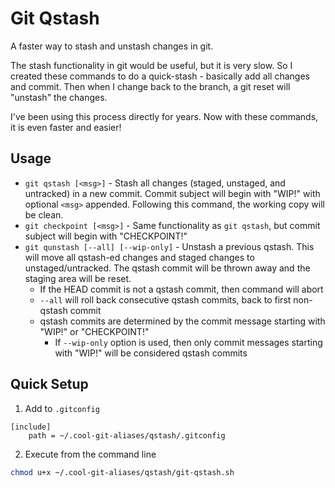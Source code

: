 # Git Qstash

A faster way to stash and unstash changes in git.

The stash functionality in git would be useful, but it is very slow.  So I created these commands to do a quick-stash - basically add all changes and commit.  Then when I change back to the branch, a git reset will "unstash" the changes.

I've been using this process directly for years.  Now with these commands, it is even faster and easier!

## Usage
* `git qstash [<msg>]` - Stash all changes (staged, unstaged, and untracked) in a new commit.  Commit subject will begin with "WIP!" with optional `<msg>` appended.  Following this command, the working copy will be clean.
* `git checkpoint [<msg>]` - Same functionality as `git qstash`, but commit subject will begin with "CHECKPOINT!"
* `git qunstash [--all] [--wip-only]` - Unstash a previous qstash.  This will move all qstash-ed changes and staged changes to unstaged/untracked.  The qstash commit will be thrown away and the staging area will be reset.
    * If the HEAD commit is not a qstash commit, then command will abort
    * `--all` will roll back consecutive qstash commits, back to first non-qstash commit
    * qstash commits are determined by the commit message starting with "WIP!" or "CHECKPOINT!"
        * If `--wip-only` option is used, then only commit messages starting with "WIP!" will be considered qstash commits

## Quick Setup
1) Add to `.gitconfig`
```
[include]
    path = ~/.cool-git-aliases/qstash/.gitconfig
```

2) Execute from the command line
```bash
chmod u+x ~/.cool-git-aliases/qstash/git-qstash.sh
```
